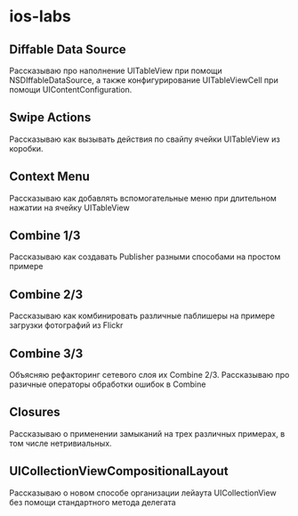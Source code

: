 # ios-labs

## Diffable Data Source
Рассказываю про наполнение UITableView при помощи NSDIffableDataSource, а также конфигурирование UITableViewCell при помощи UIContentConfiguration.

## Swipe Actions
Рассказываю как вызывать действия по свайпу ячейки UITableView из коробки.

## Context Menu
Рассказываю как добавлять вспомогательные меню при длительном нажатии на ячейку UITableView

## Combine 1/3
Рассказываю как создавать Publisher разными способами на простом примере

## Combine 2/3
Рассказываю как комбинировать различные паблишеры на примере загрузки фотографий из Flickr

## Combine 3/3
Объясняю рефакторинг сетевого слоя их Combine 2/3. Рассказываю про разичные операторы обработки ошибок в Combine

## Closures
Рассказываю о применении замыканий на трех различных примерах, в том числе нетривиальных.

## UICollectionViewCompositionalLayout
Рассказываю о новом способе организации лейаута UICollectionView без помощи стандартного метода делегата
